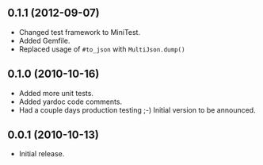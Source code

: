 ## 0.1.1 (2012-09-07)

* Changed test framework to MiniTest.
* Added Gemfile.
* Replaced usage of `#to_json` with `MultiJson.dump()`

## 0.1.0 (2010-10-16)

* Added more unit tests.
* Added yardoc code comments.
* Had a couple days production testing ;-) Initial version to be announced.

## 0.0.1 (2010-10-13)

* Initial release.